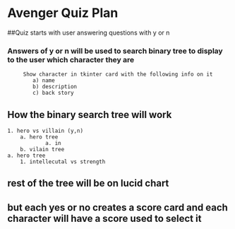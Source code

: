 # Avenger Quiz Plan
##Quiz starts with user answering questions with y or n
### Answers of y or n will be used to search binary tree to display to the user which character they are
         Show character in tkinter card with the following info on it 
            a) name 
            b) description
            c) back story 
## How the binary search tree will work 
    1. hero vs villain (y,n)
        a. hero tree
                a. in
        b. vilain tree
    a. hero tree
        1. intellecutal vs strength
## rest of the tree will be on lucid chart 
## but each yes or no creates a score card and each character will have a score used to select it 
    
